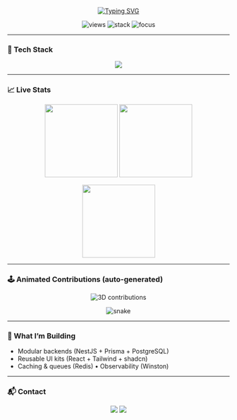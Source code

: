
<p align="center">
  <a href="https://git.io/typing-svg">
    <img src="https://readme-typing-svg.demolab.com?font=Fira+Code&weight=600&size=28&duration=2500&pause=800&center=true&vCenter=true&width=900&lines=Salom%2C+men+Ozodbek-cloud!;Full+Stack+Developer;NestJS+%7C+React+%7C+Postgres+%7C+Docker;Clean+Code+%26+Scalable+Systems" alt="Typing SVG" />
  </a>
</p>

<p align="center">
  <img src="https://komarev.com/ghpvc/?username=Ozodbek-cloud&style=for-the-badge" alt="views"/>
  <img src="https://img.shields.io/badge/Stack-Full%20Stack-informational?style=for-the-badge" alt="stack"/>
  <img src="https://img.shields.io/badge/Focus-NestJS%20%7C%20React%20%7C%20Prisma-success?style=for-the-badge" alt="focus"/>
</p>


---

### 🚀 Tech Stack
<p align="center">
  <img src="https://skillicons.dev/icons?i=ts,js,nodejs,nest,react,nextjs,redux,html,css,tailwind,postgres,mongodb,prisma,redis,docker,git,linux&perline=9" />
</p>

---

### 📈 Live Stats
<p align="center">
  <img src="https://github-readme-stats.vercel.app/api?username=Ozodbek-cloud&show_icons=true&theme=tokyonight" height="165" />
  <img src="https://github-readme-streak-stats.herokuapp.com/?user=Ozodbek-cloud&theme=tokyonight" height="165" />
</p>
<p align="center">
  <img src="https://github-readme-stats.vercel.app/api/top-langs/?username=Ozodbek-cloud&layout=compact&theme=tokyonight" height="165" />
</p>

---

### 🕹️ Animated Contributions (auto-generated)
<p align="center">
  <img src="https://raw.githubusercontent.com/Ozodbek-cloud/Ozodbek-cloud/output/profile-3d-contrib/profile-night-rainbow.svg" alt="3D contributions"/>
</p>

<p align="center">
  <img src="https://raw.githubusercontent.com/Ozodbek-cloud/Ozodbek-cloud/output/github-contribution-grid-snake.svg" alt="snake"/>
</p>

---

### 🧠 What I’m Building
- Modular backends (NestJS + Prisma + PostgreSQL)  
- Reusable UI kits (React + Tailwind + shadcn)  
- Caching & queues (Redis) • Observability (Winston)

---

### 📬 Contact
<p align="center">
  <a href="mailto:yourmail@example.com"><img src="https://img.shields.io/badge/Email-yourmail%40example.com-blue?style=for-the-badge"/></a>
  <a href="https://github.com/Ozodbek-cloud"><img src="https://img.shields.io/badge/GitHub-Ozodbek--cloud-181717?style=for-the-badge&logo=github"/></a>
</p>
